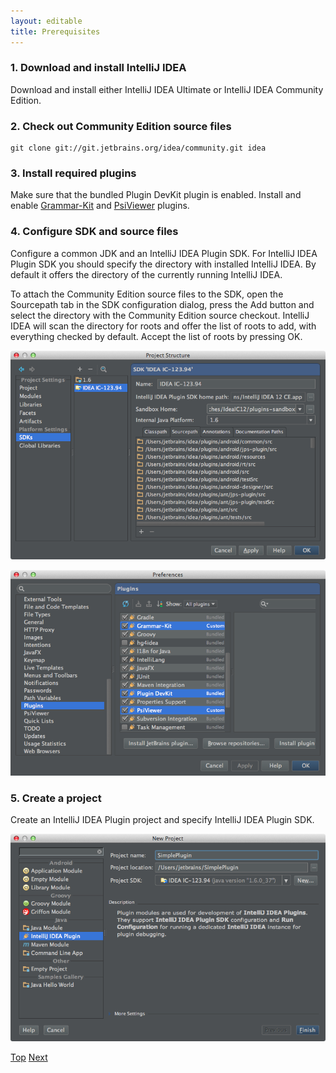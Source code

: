 ```yaml
---
layout: editable
title: Prerequisites
---
```



### 1. Download and install IntelliJ IDEA

Download and install either IntelliJ IDEA Ultimate or IntelliJ IDEA Community Edition.

### 2. Check out Community Edition source files

```
git clone git://git.jetbrains.org/idea/community.git idea
```

### 3. Install required plugins

Make sure that the bundled Plugin DevKit plugin is enabled.
Install and enable
[Grammar-Kit](http://plugins.intellij.net/plugin?pluginId=6606)
and
[PsiViewer](http://plugins.intellij.net/plugin/?null&pluginId=227)
plugins.

### 4. Configure SDK and source files

Configure a common JDK and an IntelliJ IDEA Plugin SDK.
For IntelliJ IDEA Plugin SDK you should specify the directory with installed IntelliJ IDEA.
By default it offers the directory of the currently running IntelliJ IDEA.

To attach the Community Edition source files to the SDK, open the Sourcepath tab in the SDK configuration dialog, press the Add button and select the directory with the Community Edition source checkout.
IntelliJ IDEA will scan the directory for roots and offer the list of roots to add, with everything checked by default.
Accept the list of roots by pressing OK.

![Project SDK](img/project_sdk.png)

![Plugins](img/plugins.png)

### 5. Create a project

Create an IntelliJ IDEA Plugin project and specify IntelliJ IDEA Plugin SDK.

![New Project](img/new_project.png)

[Top](cls_tutorial.html)
[Next](language_and_filetype.md)


